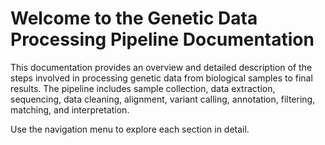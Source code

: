 # Welcome to the Genetic Data Processing Pipeline Documentation

This documentation provides an overview and detailed description of the steps involved in processing genetic data from biological samples to final results. The pipeline includes sample collection, data extraction, sequencing, data cleaning, alignment, variant calling, annotation, filtering, matching, and interpretation.

Use the navigation menu to explore each section in detail.
